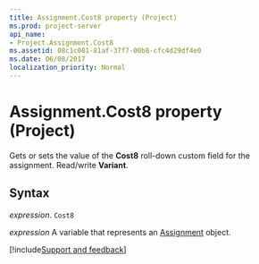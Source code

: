 ```yaml
---
title: Assignment.Cost8 property (Project)
ms.prod: project-server
api_name:
- Project.Assignment.Cost8
ms.assetid: 08c1c081-81af-37f7-00b8-cfc4d29df4e0
ms.date: 06/08/2017
localization_priority: Normal
---
```



# Assignment.Cost8 property (Project)

Gets or sets the value of the  **Cost8** roll-down custom field for the assignment. Read/write **Variant**.


## Syntax

_expression_. `Cost8`

_expression_ A variable that represents an [Assignment](./Project.Assignment.md) object.

[!include[Support and feedback](~/includes/feedback-boilerplate.md)]